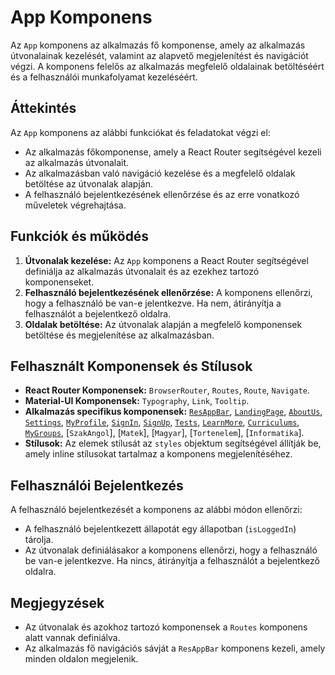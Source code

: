 # App Komponens

Az `App` komponens az alkalmazás fő komponense, amely az alkalmazás útvonalainak kezelését, valamint az alapvető megjelenítést és navigációt végzi. A komponens felelős az alkalmazás megfelelő oldalainak betöltéséért és a felhasználói munkafolyamat kezeléséért.

## Áttekintés

Az `App` komponens az alábbi funkciókat és feladatokat végzi el:

- Az alkalmazás főkomponense, amely a React Router segítségével kezeli az alkalmazás útvonalait.
- Az alkalmazásban való navigáció kezelése és a megfelelő oldalak betöltése az útvonalak alapján.
- A felhasználó bejelentkezésének ellenőrzése és az erre vonatkozó műveletek végrehajtása.

## Funkciók és működés

1. **Útvonalak kezelése:** Az `App` komponens a React Router segítségével definiálja az alkalmazás útvonalait és az ezekhez tartozó komponenseket.
2. **Felhasználó bejelentkezésének ellenőrzése:** A komponens ellenőrzi, hogy a felhasználó be van-e jelentkezve. Ha nem, átirányítja a felhasználót a bejelentkező oldalra.
3. **Oldalak betöltése:** Az útvonalak alapján a megfelelő komponensek betöltése és megjelenítése az alkalmazásban.

## Felhasznált Komponensek és Stílusok

- **React Router Komponensek:** `BrowserRouter`, `Routes`, `Route`, `Navigate`.
- **Material-UI Komponensek:** `Typography`, `Link`, `Tooltip`.
- **Alkalmazás specifikus komponensek:** [`ResAppBar`](ResAppBar.md), [`LandingPage`](LandingPage.md), [`AboutUs`](AboutUs.md), [`Settings`](Settings.md), [`MyProfile`](MyProfile.md), [`SignIn`](SignIn.md), [`SignUp`](SignUp.md), [`Tests`](Tests.md), [`LearnMore`](LearnMore.md), [`Curriculums`](Curriculums.md), [`MyGroups`](MyGroups.md), [`SzakAngol`], [`Matek`], [`Magyar`], [`Tortenelem`], [`Informatika`].
- **Stílusok:** Az elemek stílusát az `styles` objektum segítségével állítják be, amely inline stílusokat tartalmaz a komponens megjelenítéséhez.

## Felhasználói Bejelentkezés

A felhasználó bejelentkezését a komponens az alábbi módon ellenőrzi:

- A felhasználó bejelentkezett állapotát egy állapotban (`isLoggedIn`) tárolja.
- Az útvonalak definiálásakor a komponens ellenőrzi, hogy a felhasználó be van-e jelentkezve. Ha nincs, átirányítja a felhasználót a bejelentkező oldalra.

## Megjegyzések

- Az útvonalak és azokhoz tartozó komponensek a `Routes` komponens alatt vannak definiálva.
- Az alkalmazás fő navigációs sávját a `ResAppBar` komponens kezeli, amely minden oldalon megjelenik.